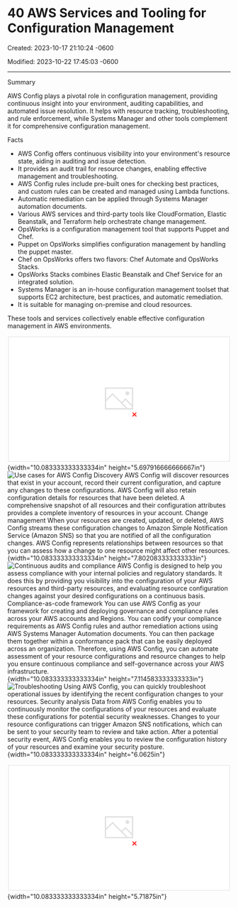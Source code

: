 # 40 AWS Services and Tooling for Configuration Management

Created: 2023-10-17 21:10:24 -0600

Modified: 2023-10-22 17:45:03 -0600

---

Summary

AWS Config plays a pivotal role in configuration management, providing continuous insight into your environment, auditing capabilities, and automated issue resolution. It helps with resource tracking, troubleshooting, and rule enforcement, while Systems Manager and other tools complement it for comprehensive configuration management.

Facts

- AWS Config offers continuous visibility into your environment's resource state, aiding in auditing and issue detection.
- It provides an audit trail for resource changes, enabling effective management and troubleshooting.
- AWS Config rules include pre-built ones for checking best practices, and custom rules can be created and managed using Lambda functions.
- Automatic remediation can be applied through Systems Manager automation documents.
- Various AWS services and third-party tools like CloudFormation, Elastic Beanstalk, and Terraform help orchestrate change management.
- OpsWorks is a configuration management tool that supports Puppet and Chef.
- Puppet on OpsWorks simplifies configuration management by handling the puppet master.
- Chef on OpsWorks offers two flavors: Chef Automate and OpsWorks Stacks.
- OpsWorks Stacks combines Elastic Beanstalk and Chef Service for an integrated solution.
- Systems Manager is an in-house configuration management toolset that supports EC2 architecture, best practices, and automatic remediation.
- It is suitable for managing on-premise and cloud resources.

These tools and services collectively enable effective configuration management in AWS environments.



![AWS Config Configuration change occurs in your AWS resources AWS Config records and normalizes the changes into a consistent format Automatically evaluates the recorded configurations against what you specify AWS config APIs & Console Amazon SNS Amazon CloudWatch Amazon S3 Access change history and compliance results using the console or APIs. Amazon CloudWatch events or Amazon SNS alerts you when changes occur. Deliver change history and snapshot files to your S3 bucket for analysis. ](../../../media/AWS-DevOps-Module-11-40-AWS-Services-and-Tooling-for-Configuration-Management-image1.png){width="10.083333333333334in" height="5.697916666666667in"}![Use cases for AWS Config Discovery AWS Config will discover resources that exist in your account, record their current configuration, and capture any changes to these configurations. AWS Config will also retain configuration details for resources that have been deleted. A comprehensive snapshot of all resources and their configuration attributes provides a complete inventory of resources in your account. Change management When your resources are created, updated, or deleted, AWS Config streams these configuration changes to Amazon Simple Notification Service (Amazon SNS) so that you are notified of all the configuration changes. AWS Config represents relationships between resources so that you can assess how a change to one resource might affect other resources. ](../../../media/AWS-DevOps-Module-11-40-AWS-Services-and-Tooling-for-Configuration-Management-image2.png){width="10.083333333333334in" height="7.802083333333333in"}![Continuous audits and compliance AWS Config is designed to help you assess compliance with your internal policies and regulatory standards. It does this by providing you visibility into the configuration of your AWS resources and third-party resources, and evaluating resource configuration changes against your desired configurations on a continuous basis. Compliance-as-code framework You can use AWS Config as your framework for creating and deploying governance and compliance rules across your AWS accounts and Regions. You can codify your compliance requirements as AWS Config rules and author remediation actions using AWS Systems Manager Automation documents. You can then package them together within a conformance pack that can be easily deployed across an organization. Therefore, using AWS Config, you can automate assessment of your resource configurations and resource changes to help you ensure continuous compliance and self-governance across your AWS infrastructure. ](../../../media/AWS-DevOps-Module-11-40-AWS-Services-and-Tooling-for-Configuration-Management-image3.png){width="10.083333333333334in" height="7.114583333333333in"}![Troubleshooting Using AWS Config, you can quickly troubleshoot operational issues by identifying the recent configuration changes to your resources. Security analysis Data from AWS Config enables you to continuously monitor the configurations of your resources and evaluate these configurations for potential security weaknesses. Changes to your resource configurations can trigger Amazon SNS notifications, which can be sent to your security team to review and take action. After a potential security event, AWS Config enables you to review the configuration history of your resources and examine your security posture. ](../../../media/AWS-DevOps-Module-11-40-AWS-Services-and-Tooling-for-Configuration-Management-image4.png){width="10.083333333333334in" height="6.0625in"}



![](../../../media/AWS-DevOps-Module-11-40-AWS-Services-and-Tooling-for-Configuration-Management-image5.png){width="10.083333333333334in" height="5.71875in"}





